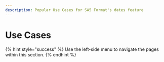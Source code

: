 ```yaml
---
description: Popular Use Cases for SA5 Format's dates feature
---
```


# Use Cases

{% hint style="success" %}
Use the left-side menu to navigate the pages within this section.&#x20;
{% endhint %}

